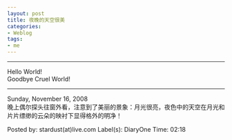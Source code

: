 ```yaml
---
layout: post
title: 夜晚的天空很美
categories:
- Weblog
tags:
- me
---
```

**********
Hello World!    
Goodbye Cruel World!
**********
Sunday, November 16, 2008   
晚上偶尔探头往窗外看，注意到了美丽的景象：月光很亮，夜色中的天空在月光和片片缥缈的云朵的映衬下显得格外的明净！    
  
Posted by: stardust(at)live.com Label(s): DiaryOne Time: 02:18